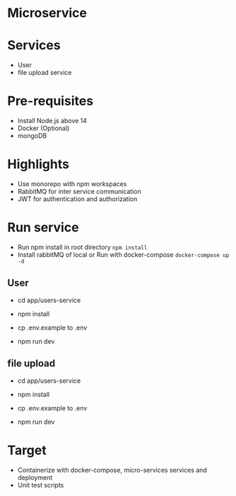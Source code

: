 # Microservice

# Services

- User
- file upload service

# Pre-requisites

- Install Node.js above 14
- Docker (Optional)
- mongoDB

# Highlights

- Use monorepo with npm workspaces
- RabbitMQ for inter service communication
- JWT for authentication and authorization

# Run service

- Run npm install in root directory `npm install`
- Install rabbitMQ of local or Run with docker-compose `docker-compose up -d`

## User

- cd app/users-service

- npm install
- cp .env.example to .env
- npm run dev

## file upload

- cd app/users-service

- npm install
- cp .env.example to .env
- npm run dev

# Target

- Containerize with docker-compose, micro-services services and deployment
- Unit test scripts
